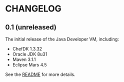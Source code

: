 # CHANGELOG

## 0.1 (unreleased)

The initial release of the Java Developer VM, including:

 * ChefDK 1.3.32
 * Oracle JDK 8u31
 * Maven 3.1.1
 * Eclipse Mars 4.5

See the [README](README.md) for more details.
